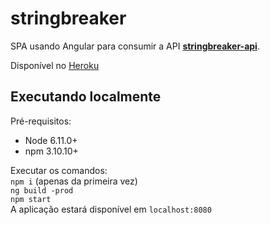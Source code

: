 # stringbreaker

SPA usando Angular para consumir a API **[stringbreaker-api](../stringbreaker-api)**.

Disponível no [Heroku](https://stringbreaker.herokuapp.com)

## Executando localmente
Pré-requisitos:
- Node 6.11.0+
- npm 3.10.10+

Executar os comandos:  
```npm i``` (apenas da primeira vez)  
```ng build -prod```  
```npm start```  
A aplicação estará disponível em ```localhost:8080```
